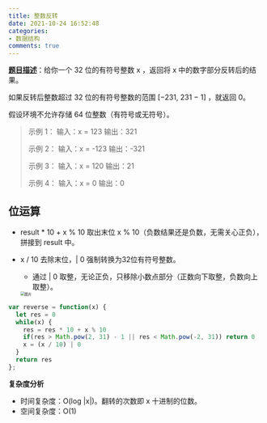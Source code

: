 ```yaml
---
title: 整数反转
date: 2021-10-24 16:52:48
categories:
- 数据结构
comments: true
---
```


[**题目描述**](https://leetcode-cn.com/problems/reverse-integer/)：给你一个 32 位的有符号整数 x ，返回将 x 中的数字部分反转后的结果。

如果反转后整数超过 32 位的有符号整数的范围 [−231,  231 − 1] ，就返回 0。

假设环境不允许存储 64 位整数（有符号或无符号）。

<!-- more -->

> 示例 1：
> 输入：x = 123
> 输出：321
>
> 示例 2：
> 输入：x = -123
> 输出：-321
>
> 示例 3：
> 输入：x = 120
> 输出：21
>
> 示例 4：
> 输入：x = 0
> 输出：0



## 位运算

- result * 10 + x % 10 取出末位 x % 10（负数结果还是负数，无需关心正负），拼接到 result 中。

- x / 10 去除末位，| 0 强制转换为32位有符号整数。

  - 通过 | 0 取整，无论正负，只移除小数点部分（正数向下取整，负数向上取整）。

  <img src="https://mmbiz.qpic.cn/sz_mmbiz_png/H8M5QJDxMHooHWKWZD3tqVwTb3gxLebJhk8cDSGxhNR0QXAFcHEuTEiaYqu31bfVFB7LgZ3rZsB51XhuafrzM7A/640?wx_fmt=png&tp=webp&wxfrom=5&wx_lazy=1&wx_co=1" alt="图片" style="zoom:50%;" />

```js
var reverse = function(x) {
  let res = 0
  while(x) {
    res = res * 10 + x % 10
    if(res > Math.pow(2, 31) - 1 || res < Math.pow(-2, 31)) return 0
    x = (x / 10) | 0 
  }
  return res
};
```

**复杂度分析**

- 时间复杂度：O(log |x|)。翻转的次数即 x 十进制的位数。
- 空间复杂度：O(1)
